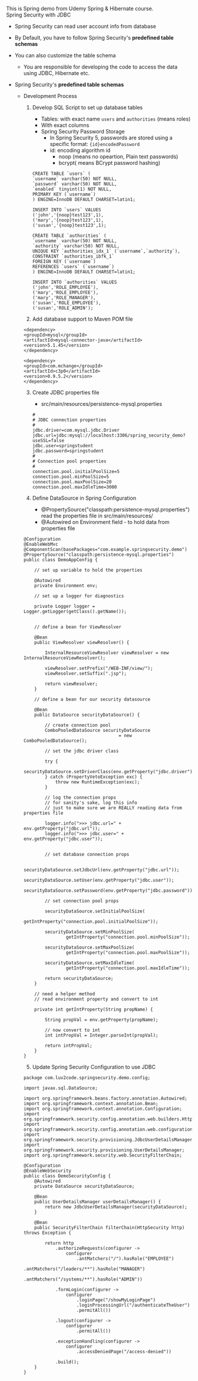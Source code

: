 This is Spring demo from Udemy Spring & Hibernate course.   
Spring Security with JDBC
- Spring Security can read user account info from database
- By Default, you have to follow Spring Security's **predefined table schemas**
- You can also customize the table schema
    - You are responsible for developing the code to access the data using JDBC, Hibernate etc.

-  Spring Security's **predefined table schemas** 
    - Development Process
        1. Develop SQL Script to set up database tables
            - Tables: with exact name `users` and `authorities` (means roles)
            - With exact columns
            - Spring Security Password Storage
                - In Spring Security 5, passwords are stored using a specific format: `{id}encodedPassword`
                - id: encoding algorithm id
                    - noop (means no opeartion, Plain text passwords)
                    - bcrypt( means BCrypt password hashing)
            ```
            CREATE TABLE `users` (
            `username` varchar(50) NOT NULL,
            `password` varchar(50) NOT NULL,
            `enabled` tinyint(1) NOT NULL,
            PRIMARY KEY (`username`)
            ) ENGINE=InnoDB DEFAULT CHARSET=latin1;
            ```

            ```
            INSERT INTO `users` VALUES
            ('john','{noop}test123',1),
            ('mary','{noop}test123',1),
            ('susan','{noop}test123',1);
            ```

            ```
            CREATE TABLE `authorities` (
            `username` varchar(50) NOT NULL,
            `authority` varchar(50) NOT NULL,
            UNIQUE KEY `authorities_idx_1` (`username`,`authority`),
            CONSTRAINT `authorities_ibfk_1`
            FOREIGN KEY (`username`)
            REFERENCES `users` (`username`)
            ) ENGINE=InnoDB DEFAULT CHARSET=latin1;
            ```

            ```
            INSERT INTO `authorities` VALUES
            ('john','ROLE_EMPLOYEE'),
            ('mary','ROLE_EMPLOYEE'),
            ('mary','ROLE_MANAGER'),
            ('susan','ROLE_EMPLOYEE'),
            ('susan','ROLE_ADMIN');
            ```

        2. Add database support to Maven POM file

        ```
        <dependency>
        <groupId>mysql</groupId>
        <artifactId>mysql-connector-java</artifactId>
        <version>5.1.45</version>
        </dependency>

        <dependency>
        <groupId>com.mchange</groupId>
        <artifactId>c3p0</artifactId>
        <version>0.9.5.2</version>
        </dependency>
        ```

        3. Create JDBC properties file
            - src/main/resources/persistence-mysql.properties

            ```
            #
            # JDBC connection properties
            #
            jdbc.driver=com.mysql.jdbc.Driver
            jdbc.url=jdbc:mysql://localhost:3306/spring_security_demo?useSSL=false
            jdbc.user=springstudent
            jdbc.password=springstudent
            #
            # Connection pool properties
            #
            connection.pool.initialPoolSize=5
            connection.pool.minPoolSize=5
            connection.pool.maxPoolSize=20
            connection.pool.maxIdleTime=3000
            ```

        4. Define DataSource in Spring Configuration
            - @PropertySource("classpath:persistence-mysql.properties") read the properties file in src/main/resources/
            - @Autowired on Environment field - to hold data from properties file

        ```
        @Configuration
        @EnableWebMvc
        @ComponentScan(basePackages="com.example.springsecurity.demo")
        @PropertySource("classpath:persistence-mysql.properties")
        public class DemoAppConfig {

            // set up variable to hold the properties
            
            @Autowired
            private Environment env;
            
            // set up a logger for diagnostics
            
            private Logger logger = Logger.getLogger(getClass().getName());
            
            
            // define a bean for ViewResolver

            @Bean
            public ViewResolver viewResolver() {
                
                InternalResourceViewResolver viewResolver = new InternalResourceViewResolver();
                
                viewResolver.setPrefix("/WEB-INF/view/");
                viewResolver.setSuffix(".jsp");
                
                return viewResolver;
            }
            
            // define a bean for our security datasource
            
            @Bean
            public DataSource securityDataSource() {
                
                // create connection pool
                ComboPooledDataSource securityDataSource
                                            = new ComboPooledDataSource();
                        
                // set the jdbc driver class
                
                try {
                    securityDataSource.setDriverClass(env.getProperty("jdbc.driver"));
                } catch (PropertyVetoException exc) {
                    throw new RuntimeException(exc);
                }
                
                // log the connection props
                // for sanity's sake, log this info
                // just to make sure we are REALLY reading data from properties file
                
                logger.info(">>> jdbc.url=" + env.getProperty("jdbc.url"));
                logger.info(">>> jdbc.user=" + env.getProperty("jdbc.user"));
                
                
                // set database connection props
                
                securityDataSource.setJdbcUrl(env.getProperty("jdbc.url"));
                securityDataSource.setUser(env.getProperty("jdbc.user"));
                securityDataSource.setPassword(env.getProperty("jdbc.password"));
                
                // set connection pool props
                
                securityDataSource.setInitialPoolSize(
                        getIntProperty("connection.pool.initialPoolSize"));

                securityDataSource.setMinPoolSize(
                        getIntProperty("connection.pool.minPoolSize"));

                securityDataSource.setMaxPoolSize(
                        getIntProperty("connection.pool.maxPoolSize"));

                securityDataSource.setMaxIdleTime(
                        getIntProperty("connection.pool.maxIdleTime"));
                
                return securityDataSource;
            }
            
            // need a helper method 
            // read environment property and convert to int
            
            private int getIntProperty(String propName) {
                
                String propVal = env.getProperty(propName);
                
                // now convert to int
                int intPropVal = Integer.parseInt(propVal);
                
                return intPropVal;
            }
        }
        ```

        5. Update Spring Security Configuration to use JDBC

        ```
        package com.luv2code.springsecurity.demo.config;

        import javax.sql.DataSource;

        import org.springframework.beans.factory.annotation.Autowired;
        import org.springframework.context.annotation.Bean;
        import org.springframework.context.annotation.Configuration;
        import org.springframework.security.config.annotation.web.builders.HttpSecurity;
        import org.springframework.security.config.annotation.web.configuration.EnableWebSecurity;
        import org.springframework.security.provisioning.JdbcUserDetailsManager;
        import org.springframework.security.provisioning.UserDetailsManager;
        import org.springframework.security.web.SecurityFilterChain;

        @Configuration
        @EnableWebSecurity
        public class DemoSecurityConfig { 
            @Autowired
            private DataSource securityDataSource;
  
            @Bean
            public UserDetailsManager userDetailsManager() {
                return new JdbcUserDetailsManager(securityDataSource);
            }

            @Bean
            public SecurityFilterChain filterChain(HttpSecurity http) throws Exception {
                
                return http
                    .authorizeRequests(configurer -> 
                        configurer
                            .antMatchers("/").hasRole("EMPLOYEE")
                            .antMatchers("/leaders/**").hasRole("MANAGER")
                            .antMatchers("/systems/**").hasRole("ADMIN"))
                    
                    .formLogin(configurer -> 
                        configurer
                            .loginPage("/showMyLoginPage")
                            .loginProcessingUrl("/authenticateTheUser")
                            .permitAll())
                    
                    .logout(configurer -> 
                        configurer
                            .permitAll())
                    
                    .exceptionHandling(configurer -> 
                        configurer
                            .accessDeniedPage("/access-denied"))
                    
                    .build();
            }
        }
        ```